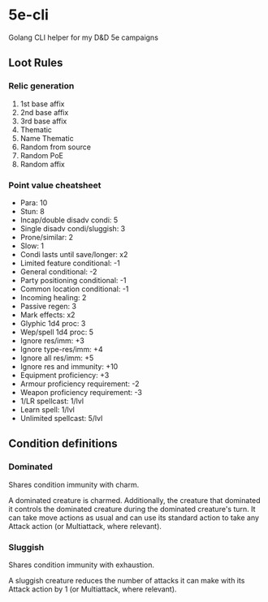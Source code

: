 # 5e-cli
Golang CLI helper for my D&amp;D 5e campaigns

## Loot Rules

### Relic generation

1. 1st base affix
2. 2nd base affix
3. 3rd base affix
4. Thematic
5. Name Thematic
6. Random from source
7. Random PoE
8. Random affix

### Point value cheatsheet

- Para: 10
- Stun: 8
- Incap/double disadv condi: 5
- Single disadv condi/sluggish: 3
- Prone/similar: 2
- Slow: 1
- Condi lasts until save/longer: x2
- Limited feature conditional: -1
- General conditional: -2
- Party positioning conditional: -1
- Common location conditional: -1
- Incoming healing: 2
- Passive regen: 3
- Mark effects: x2
- Glyphic 1d4 proc: 3
- Wep/spell 1d4 proc: 5
- Ignore res/imm: +3
- Ignore type-res/imm: +4
- Ignore all res/imm: +5
- Ignore res and immunity: +10
- Equipment proficiency: +3
- Armour proficiency requirement: -2
- Weapon proficiency requirement: -3
- 1/LR spellcast: 1/lvl
- Learn spell: 1/lvl
- Unlimited spellcast: 5/lvl

## Condition definitions

### Dominated

Shares condition immunity with charm.

A dominated creature is charmed. Additionally, the creature that dominated it controls the dominated creature during the dominated creature's turn. It can take move actions as usual and can use its standard action to take any Attack action (or Multiattack, where relevant).

### Sluggish

Shares condition immunity with exhaustion.

A sluggish creature reduces the number of attacks it can make with its Attack action by 1 (or Multiattack, where relevant).